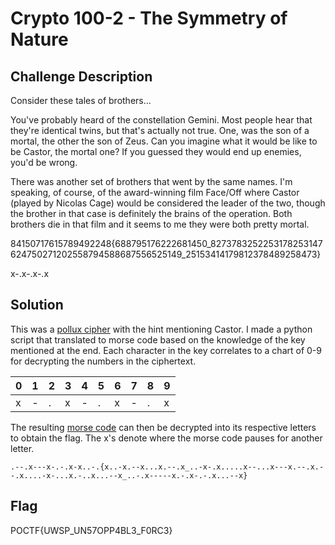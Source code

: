 # Crypto 100-2 - The Symmetry of Nature

## Challenge Description
Consider these tales of brothers...

You've probably heard of the constellation Gemini. Most people hear that they're identical twins, but that's actually not true. One, was the son of a mortal, the other the son of Zeus. Can you imagine what it would be like to be Castor, the mortal one? If you guessed they would end up enemies, you'd be wrong.

There was another set of brothers that went by the same names. I'm speaking, of course, of the award-winning film Face/Off where Castor (played by Nicolas Cage) would be considered the leader of the two, though the brother in that case is definitely the brains of the operation. Both brothers die in that film and it seems to me they were both pretty mortal.

84150717615789492248{688795176222681450_8273783252253178253147624750271202558794588687556525149_25153414179812378489258473}

x-.x-.x-.x

## Solution
This was a [pollux cipher](https://toebes.com/codebusters/Samples/Solving_Pollux.htm) with the hint mentioning Castor. I made a python script that translated to morse code based on the knowledge of the key mentioned at the end. Each character in the key correlates to a chart of 0-9 for decrypting the numbers in the ciphertext.

| 0 | 1 | 2 | 3 | 4 | 5 | 6 | 7 | 8 | 9 |
|---|---|---|---|---|---|---|---|---|---|
| x | - | . | x | - | . | x | - | . | x |

The resulting [morse code](https://en.wikipedia.org/wiki/Morse_code) can then be decrypted into its respective letters to obtain the flag. The x's denote where the morse code pauses for another letter.

`.--.x---x-.-.x-x..-.{x..-x.--x...x.--.x_..-x-.x.....x--...x---x.--.x.--.x....-x-...x.-..x...--x_..-.x-----x.-.x-.-.x...--x}`

## Flag
POCTF{UWSP_UN57OPP4BL3_F0RC3}